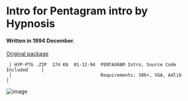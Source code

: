 # Intro for Pentagram intro by Hypnosis

#### Written in 1994 December.

[Original package](https://defacto2.net/f/a41896f)

```
 │ HYP-PTG .ZIP  174 Kb  01-12-94  PENTAGRAM Intro, Source Code Included     │
 │                                 Requirements: 386+, VGA, Adlib            │
```

![image](https://user-images.githubusercontent.com/513842/170911860-4644dc1c-fd8d-4663-9e93-a9f3ad3c6a3f.png)
